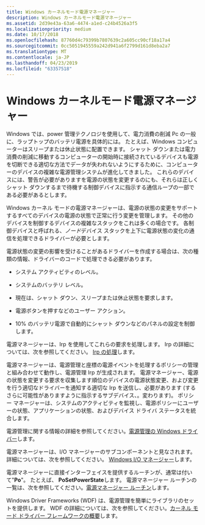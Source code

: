 ```yaml
---
title: Windows カーネルモード電源マネージャー
description: Windows カーネルモード電源マネージャー
ms.assetid: 2d39e43a-63a6-4474-a1ed-c24b4526a3f5
ms.localizationpriority: medium
ms.date: 10/17/2018
ms.openlocfilehash: 87760d4c79399b7807639c2a605cc90cf18a17a4
ms.sourcegitcommit: 0cc5051945559a242d941a6f2799d161d8eba2a7
ms.translationtype: MT
ms.contentlocale: ja-JP
ms.lasthandoff: 04/23/2019
ms.locfileid: "63357518"
---
```

# <a name="windows-kernel-mode-power-manager"></a>Windows カーネルモード電源マネージャー


Windows では、power 管理テクノロジを使用して、電力消費の削減 Pc の一般に、ラップトップのバッテリ電源を具体的には。 たとえば、Windows コンピューターはスリープまたは休止状態に配置できます。 シャット ダウンまたは電力消費の削減に移動するコンピューターの開始時に接続されているデバイスも電源を切断できる適切な方法でデータが失われないようにするために、コンピューターのデバイスの複雑な電源管理システムが進化してきました。 これらのデバイスには、警告が必要がありますを電源の状態を変更するのにも、それらは正しくシャット ダウンするまで待機する制御デバイスに指示する通信ループの一部である必要があるとします。

Windows カーネル モードの電源マネージャーは、電源の状態の変更をサポートするすべてのデバイスの電源の状態で正常に行う変更を管理します。 その他のデバイスを制御するデバイスの複雑なスタックをこれは多くの場合です。 各制御デバイスと呼ばれる、*ノード*デバイス スタックを上下に電源状態の変化の通信を処理できるドライバーが必要とします。

電源状態の変更の影響を受けることがあるドライバーを作成する場合は、次の種類の情報、ドライバーのコードで処理できる必要があります。

-   システム アクティビティのレベル。

-   システムのバッテリ レベル。

-   現在は、シャット ダウン、スリープまたは休止状態を要求します。

-   電源ボタンを押すなどのユーザー アクション。

-   10% のバッテリ電源で自動的にシャット ダウンなどのパネルの設定を制御します。

電源マネージャーは、Irp を使用してこれらの要求を処理します。 Irp の詳細については、次を参照してください。 [Irp の処理](handling-irps.md)します。

電源マネージャーは、電源管理と座標の電源イベントを処理するポリシーの管理と組み合わせて動作し、電源管理 Irp が生成されます。 電源マネージャー、電源の状態を変更する要求を収集します順位のデバイスの電源状態変更、および変更を行う適切なドライバーを通知する適切な Irp を送信し、必要があります (するさらに可能性がありますように指示するサブデバイス、。変わります)。 ポリシー マネージャーは、システムのアクティビティを監視し、電源ポリシーにユーザーの状態、アプリケーションの状態、およびデバイス ドライバ ステータスを統合します。

電源管理に関する情報の詳細を参照してください。[電源管理の Windows ドライバー](implementing-power-management.md)します。

電源マネージャーは、I/O マネージャーのサブコンポーネントと見なされます。 詳細については、次を参照してください。 [Windows I/O マネージャー](windows-kernel-mode-i-o-manager.md)します。

電源マネージャーに直接インターフェイスを提供するルーチンが、通常は付いて"**Po**"。 たとえば、 **PoSetPowerState**します。 電源マネージャー ルーチンの一覧は、次を参照してください。[電源マネージャー ルーチン](https://msdn.microsoft.com/library/windows/hardware/ff559835)します。

Windows Driver Frameworks (WDF) は、電源管理を簡単にライブラリのセットを提供します。 WDF の詳細については、次を参照してください。[カーネル モード ドライバー フレームワークの概要](https://msdn.microsoft.com/library/windows/hardware/ff544296)します。

 

 




